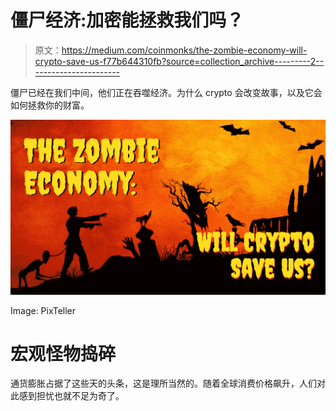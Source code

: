 # 僵尸经济:加密能拯救我们吗？

> 原文：<https://medium.com/coinmonks/the-zombie-economy-will-crypto-save-us-f77b644310fb?source=collection_archive---------2----------------------->

僵尸已经在我们中间，他们正在吞噬经济。为什么 crypto 会改变故事，以及它会如何拯救你的财富。

![](img/6c4564f8f8aea4c76b60118090a279b2.png)

Image: PixTeller

# 宏观怪物捣碎

通货膨胀占据了这些天的头条，这是理所当然的。随着全球消费价格飙升，人们对此感到担忧也就不足为奇了。
